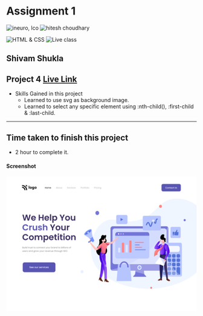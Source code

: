 # Assignment 1

![ineuro, lco](https://img.shields.io/badge/iNeuron-LCO-green)
![hitesh choudhary](https://img.shields.io/badge/Hitesh--Choudhary-Full--stack--JS--bootcamp-red)

![HTML & CSS](https://img.shields.io/badge/HTML-CSS-orange)
![Live class](https://img.shields.io/badge/LIVE--CLASS-PROJECT--4-lightgrey)

## Shivam Shukla

## Project 4 [Live Link](#)

-   Skills Gained in this project
    -   Learned to use svg as background image.
    -   Learned to select any specific element using :nth-child(), :first-child & :last-child.   

---

## Time taken to finish this project

-  2 hour to complete it.

#### Screenshot

![Desktop](4.png)

